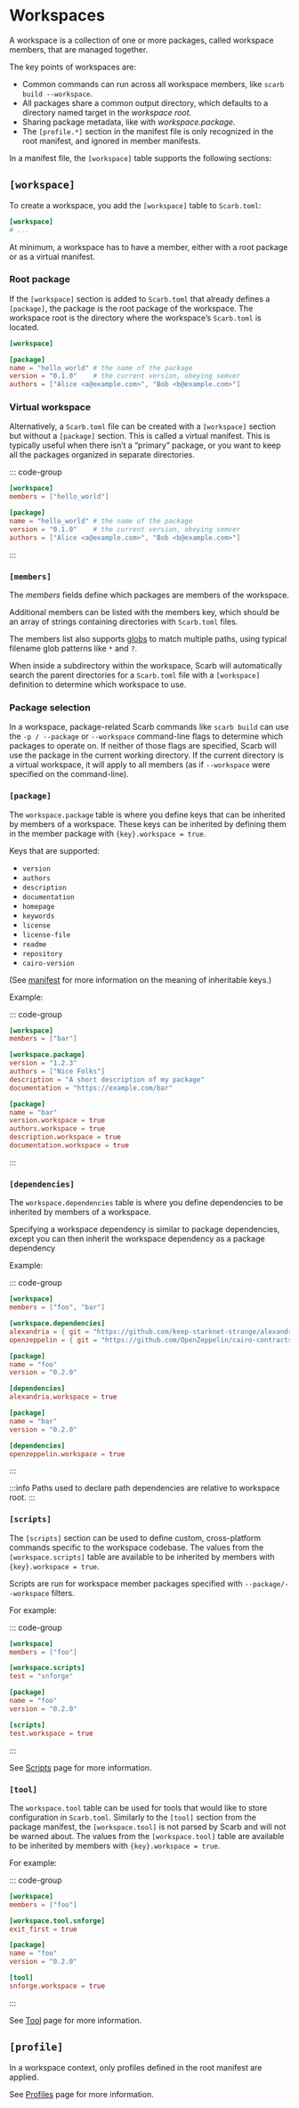 # Workspaces

A workspace is a collection of one or more packages, called workspace members, that are managed together.

The key points of workspaces are:

- Common commands can run across all workspace members, like `scarb build --workspace`.
- All packages share a common output directory, which defaults to a directory named target in the _workspace root_.
- Sharing package metadata, like with _workspace.package_.
- The `[profile.*]` section in the manifest file is only recognized in the root manifest, and ignored in member
  manifests.

In a manifest file, the `[workspace]` table supports the following sections:

## `[workspace]`

To create a workspace, you add the `[workspace]` table to `Scarb.toml`:

```toml
[workspace]
# ...
```

At minimum, a workspace has to have a member, either with a root package or as a virtual manifest.

### Root package

If the `[workspace]` section is added to `Scarb.toml` that already defines a `[package]`,
the package is the root package of the workspace.
The workspace root is the directory where the workspace’s `Scarb.toml` is located.

```toml
[workspace]

[package]
name = "hello_world" # the name of the package
version = "0.1.0"    # the current version, obeying semver
authors = ["Alice <a@example.com>", "Bob <b@example.com>"]
```

### Virtual workspace

Alternatively, a `Scarb.toml` file can be created with a `[workspace]` section but without a `[package]` section.
This is called a virtual manifest.
This is typically useful when there isn’t a “primary” package, or you want to keep all the packages organized
in separate directories.

::: code-group

```toml [Scarb.toml]
[workspace]
members = ["hello_world"]
```

```toml [hello_world/Scarb.toml]
[package]
name = "hello_world" # the name of the package
version = "0.1.0"    # the current version, obeying semver
authors = ["Alice <a@example.com>", "Bob <b@example.com>"]
```

:::

### `[members]`

The _members_ fields define which packages are members of the workspace.

Additional members can be listed with the members key, which should be an array of strings containing directories with
`Scarb.toml` files.

The members list also supports [globs](https://docs.rs/glob/0.3.0/glob/struct.Pattern.html) to match multiple paths,
using typical filename glob patterns like `*` and `?`.

When inside a subdirectory within the workspace, Scarb will automatically search the parent directories for
a `Scarb.toml` file with a `[workspace]` definition to determine which workspace to use.

### Package selection

In a workspace, package-related Scarb commands like `scarb build` can use the `-p / --package` or `--workspace`
command-line flags to determine which packages to operate on.
If neither of those flags are specified, Scarb will use the package in the current working directory.
If the current directory is a virtual workspace, it will apply to all members
(as if `--workspace` were specified on the command-line).

### `[package]`

The `workspace.package` table is where you define keys that can be inherited by members of a workspace.
These keys can be inherited by defining them in the member package with `{key}.workspace = true`.

Keys that are supported:

- `version`
- `authors`
- `description`
- `documentation`
- `homepage`
- `keywords`
- `license`
- `license-file`
- `readme`
- `repository`
- `cairo-version`

(See [manifest](./manifest) for more information on the meaning of inheritable keys.)

Example:

::: code-group

```toml [Scarb.toml]
[workspace]
members = ["bar"]

[workspace.package]
version = "1.2.3"
authors = ["Nice Folks"]
description = "A short description of my package"
documentation = "https://example.com/bar"
```

```toml [bar/Scarb.toml]
[package]
name = "bar"
version.workspace = true
authors.workspace = true
description.workspace = true
documentation.workspace = true
```

:::

### `[dependencies]`

The `workspace.dependencies` table is where you define dependencies to be inherited by members of a workspace.

Specifying a workspace dependency is similar to package dependencies,
except you can then inherit the workspace dependency as a package dependency

Example:

::: code-group

```toml [Scarb.toml]
[workspace]
members = ["foo", "bar"]

[workspace.dependencies]
alexandria = { git = "https://github.com/keep-starknet-strange/alexandria.git" }
openzeppelin = { git = "https://github.com/OpenZeppelin/cairo-contracts.git", branch = "cairo-2" }
```

```toml [foo/Scarb.toml]
[package]
name = "foo"
version = "0.2.0"

[dependencies]
alexandria.workspace = true
```

```toml [bar/Scarb.toml]
[package]
name = "bar"
version = "0.2.0"

[dependencies]
openzeppelin.workspace = true
```

:::

:::info
Paths used to declare path dependencies are relative to workspace root.
:::

### `[scripts]`

The `[scripts]` section can be used to define custom, cross-platform commands specific to the workspace codebase.
The values from the `[workspace.scripts]` table are available to be inherited by members with `{key}.workspace = true`.

Scripts are run for workspace member packages specified with `--package/--workspace` filters.

For example:

::: code-group

```toml [Scarb.toml]
[workspace]
members = ["foo"]

[workspace.scripts]
test = "snforge"
```

```toml [foo/Scarb.toml]
[package]
name = "foo"
version = "0.2.0"

[scripts]
test.workspace = true
```

:::

See [Scripts](./scripts) page for more information.

### `[tool]`

The `workspace.tool` table can be used for tools that would like to store configuration in `Scarb.toml`.
Similarly to the `[tool]` section from the package manifest,
the `[workspace.tool]` is not parsed by Scarb and will not be warned about.
The values from the `[workspace.tool]` table are available to be inherited by members with `{key}.workspace = true`.

For example:

::: code-group

```toml [Scarb.toml]
[workspace]
members = ["foo"]

[workspace.tool.snforge]
exit_first = true
```

```toml [foo/Scarb.toml]
[package]
name = "foo"
version = "0.2.0"

[tool]
snforge.workspace = true
```

:::

See [Tool](./manifest#tool) page for more information.

## `[profile]`

In a workspace context, only profiles defined in the root manifest are applied.

See [Profiles](./profiles) page for more information.
